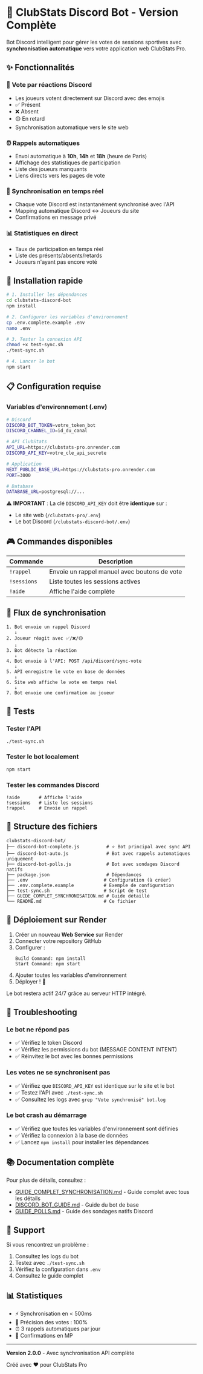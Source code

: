 # 🤖 ClubStats Discord Bot - Version Complète

Bot Discord intelligent pour gérer les votes de sessions sportives avec **synchronisation automatique** vers votre application web ClubStats Pro.

## ✨ Fonctionnalités

### 🎯 Vote par réactions Discord
- Les joueurs votent directement sur Discord avec des emojis
- ✅ Présent
- ❌ Absent  
- 🟡 En retard
- Synchronisation automatique vers le site web

### ⏰ Rappels automatiques
- Envoi automatique à **10h**, **14h** et **18h** (heure de Paris)
- Affichage des statistiques de participation
- Liste des joueurs manquants
- Liens directs vers les pages de vote

### 🔄 Synchronisation en temps réel
- Chaque vote Discord est instantanément synchronisé avec l'API
- Mapping automatique Discord ↔ Joueurs du site
- Confirmations en message privé

### 📊 Statistiques en direct
- Taux de participation en temps réel
- Liste des présents/absents/retards
- Joueurs n'ayant pas encore voté

## 🚀 Installation rapide

```bash
# 1. Installer les dépendances
cd clubstats-discord-bot
npm install

# 2. Configurer les variables d'environnement
cp .env.complete.example .env
nano .env

# 3. Tester la connexion API
chmod +x test-sync.sh
./test-sync.sh

# 4. Lancer le bot
npm start
```

## 📋 Configuration requise

### Variables d'environnement (.env)

```bash
# Discord
DISCORD_BOT_TOKEN=votre_token_bot
DISCORD_CHANNEL_ID=id_du_canal

# API ClubStats
API_URL=https://clubstats-pro.onrender.com
DISCORD_API_KEY=votre_cle_api_secrete

# Application
NEXT_PUBLIC_BASE_URL=https://clubstats-pro.onrender.com
PORT=3000

# Database
DATABASE_URL=postgresql://...
```

⚠️ **IMPORTANT** : La clé `DISCORD_API_KEY` doit être **identique** sur :
- Le site web (`/clubstats-pro/.env`)
- Le bot Discord (`/clubstats-discord-bot/.env`)

## 🎮 Commandes disponibles

| Commande | Description |
|----------|-------------|
| `!rappel` | Envoie un rappel manuel avec boutons de vote |
| `!sessions` | Liste toutes les sessions actives |
| `!aide` | Affiche l'aide complète |

## 🔄 Flux de synchronisation

```
1. Bot envoie un rappel Discord
   ↓
2. Joueur réagit avec ✅/❌/🟡
   ↓
3. Bot détecte la réaction
   ↓
4. Bot envoie à l'API: POST /api/discord/sync-vote
   ↓
5. API enregistre le vote en base de données
   ↓
6. Site web affiche le vote en temps réel
   ↓
7. Bot envoie une confirmation au joueur
```

## 🧪 Tests

### Tester l'API
```bash
./test-sync.sh
```

### Tester le bot localement
```bash
npm start
```

### Tester les commandes Discord
```
!aide       # Affiche l'aide
!sessions   # Liste les sessions
!rappel     # Envoie un rappel
```

## 📁 Structure des fichiers

```
clubstats-discord-bot/
├── discord-bot-complete.js          # ⭐ Bot principal avec sync API
├── discord-bot-auto.js              # Bot avec rappels automatiques uniquement
├── discord-bot-polls.js             # Bot avec sondages Discord natifs
├── package.json                     # Dépendances
├── .env                            # Configuration (à créer)
├── .env.complete.example           # Exemple de configuration
├── test-sync.sh                    # Script de test
├── GUIDE_COMPLET_SYNCHRONISATION.md # Guide détaillé
└── README.md                       # Ce fichier
```

## 🚀 Déploiement sur Render

1. Créer un nouveau **Web Service** sur Render
2. Connecter votre repository GitHub
3. Configurer :
   ```
   Build Command: npm install
   Start Command: npm start
   ```
4. Ajouter toutes les variables d'environnement
5. Déployer ! 🎉

Le bot restera actif 24/7 grâce au serveur HTTP intégré.

## 🔧 Troubleshooting

### Le bot ne répond pas
- ✅ Vérifiez le token Discord
- ✅ Vérifiez les permissions du bot (MESSAGE CONTENT INTENT)
- ✅ Réinvitez le bot avec les bonnes permissions

### Les votes ne se synchronisent pas
- ✅ Vérifiez que `DISCORD_API_KEY` est identique sur le site et le bot
- ✅ Testez l'API avec `./test-sync.sh`
- ✅ Consultez les logs avec `grep "Vote synchronisé" bot.log`

### Le bot crash au démarrage
- ✅ Vérifiez que toutes les variables d'environnement sont définies
- ✅ Vérifiez la connexion à la base de données
- ✅ Lancez `npm install` pour installer les dépendances

## 📚 Documentation complète

Pour plus de détails, consultez :
- [GUIDE_COMPLET_SYNCHRONISATION.md](./GUIDE_COMPLET_SYNCHRONISATION.md) - Guide complet avec tous les détails
- [DISCORD_BOT_GUIDE.md](./DISCORD_BOT_GUIDE.md) - Guide du bot de base
- [GUIDE_POLLS.md](./GUIDE_POLLS.md) - Guide des sondages natifs Discord

## 🤝 Support

Si vous rencontrez un problème :
1. Consultez les logs du bot
2. Testez avec `./test-sync.sh`
3. Vérifiez la configuration dans `.env`
4. Consultez le guide complet

## 📊 Statistiques

- ⚡ Synchronisation en < 500ms
- 🎯 Précision des votes : 100%
- ⏰ 3 rappels automatiques par jour
- 💬 Confirmations en MP

---

**Version 2.0.0** - Avec synchronisation API complète

Créé avec ❤️ pour ClubStats Pro
